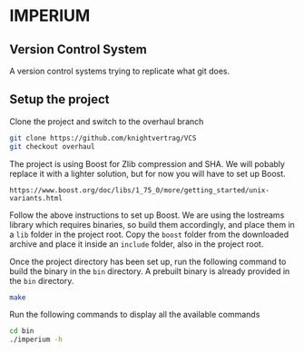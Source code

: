 # IMPERIUM

## Version Control System

A version control systems trying to replicate what git does.

## Setup the project

Clone the project and switch to the overhaul branch

```bash
git clone https://github.com/knightvertrag/VCS
git checkout overhaul
```

The project is using Boost for Zlib compression and SHA. We will pobably replace it with a lighter solution, but for now you will have to set up Boost. 

`https://www.boost.org/doc/libs/1_75_0/more/getting_started/unix-variants.html`

Follow the above instructions to set up Boost. We are using the Iostreams library which requires binaries, so build them accordingly, and place them in a `lib` folder in the project root. Copy the `boost` folder from the downloaded archive and place it inside an `include` folder, also in the project root.


Once the project directory has been set up, run the following command to build the binary in the `bin` directory. A prebuilt binary is already provided in the `bin` directory.

```bash
make
```

Run the following commands to display all the available commands

```bash
cd bin
./imperium -h
```